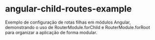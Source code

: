 # angular-child-routes-example
Exemplo de configuração de rotas filhas em módulos Angular, demonstrando o uso de RouterModule.forChild e RouterModule.forRoot para organizar a aplicação de forma modular.
